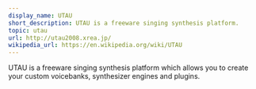 ```yaml
---
display_name: UTAU
short_description: UTAU is a freeware singing synthesis platform.
topic: utau
url: http://utau2008.xrea.jp/
wikipedia_url: https://en.wikipedia.org/wiki/UTAU
---
```

UTAU is a freeware singing synthesis platform which allows you to create your custom voicebanks, synthesizer engines and plugins.

